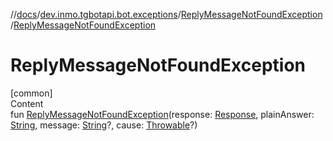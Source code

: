 //[docs](../../../index.md)/[dev.inmo.tgbotapi.bot.exceptions](../index.md)/[ReplyMessageNotFoundException](index.md)/[ReplyMessageNotFoundException](-reply-message-not-found-exception.md)



# ReplyMessageNotFoundException  
[common]  
Content  
fun [ReplyMessageNotFoundException](-reply-message-not-found-exception.md)(response: [Response](../../dev.inmo.tgbotapi.types/-response/index.md), plainAnswer: [String](https://kotlinlang.org/api/latest/jvm/stdlib/kotlin/-string/index.html), message: [String](https://kotlinlang.org/api/latest/jvm/stdlib/kotlin/-string/index.html)?, cause: [Throwable](https://kotlinlang.org/api/latest/jvm/stdlib/kotlin/-throwable/index.html)?)  



